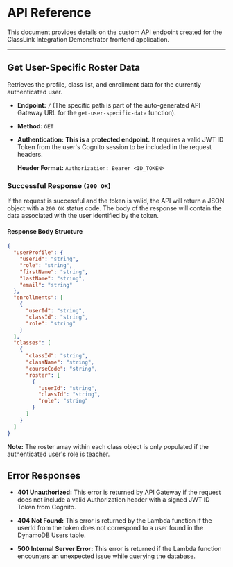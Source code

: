 # API Reference

This document provides details on the custom API endpoint created for the ClassLink Integration Demonstrator frontend application.

---

## Get User-Specific Roster Data

Retrieves the profile, class list, and enrollment data for the currently authenticated user.

-   **Endpoint:** `/` (The specific path is part of the auto-generated API Gateway URL for the `get-user-specific-data` function).
-   **Method:** `GET`
-   **Authentication:** **This is a protected endpoint.** It requires a valid JWT ID Token from the user's Cognito session to be included in the request headers.

    **Header Format:**
    `Authorization: Bearer <ID_TOKEN>`

### Successful Response (`200 OK`)

If the request is successful and the token is valid, the API will return a JSON object with a `200 OK` status code. The body of the response will contain the data associated with the user identified by the token.

#### Response Body Structure
```json
{
  "userProfile": {
    "userId": "string",
    "role": "string",
    "firstName": "string",
    "lastName": "string",
    "email": "string"
  },
  "enrollments": [
    {
      "userId": "string",
      "classId": "string",
      "role": "string"
    }
  ],
  "classes": [
    {
      "classId": "string",
      "className": "string",
      "courseCode": "string",
      "roster": [
        {
          "userId": "string",
          "classId": "string",
          "role": "string"
        }
      ]
    }
  ]
}
```
**Note:** The roster array within each class object is only populated if the authenticated user's role is teacher.

## Error Responses

- **401 Unauthorized:** This error is returned by API Gateway if the request does not include a valid Authorization header with a signed JWT ID Token from Cognito.

- **404 Not Found:** This error is returned by the Lambda function if the userId from the token does not correspond to a user found in the DynamoDB Users table.

- **500 Internal Server Error:** This error is returned if the Lambda function encounters an unexpected issue while querying the database.


